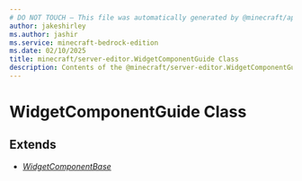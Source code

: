 ```yaml
---
# DO NOT TOUCH — This file was automatically generated by @minecraft/api-docs-generator, to report problems file an issue at https://github.com/Mojang/minecraft-scripting-libraries
author: jakeshirley
ms.author: jashir
ms.service: minecraft-bedrock-edition
ms.date: 02/10/2025
title: minecraft/server-editor.WidgetComponentGuide Class
description: Contents of the @minecraft/server-editor.WidgetComponentGuide class.
---
```

# WidgetComponentGuide Class

## Extends
- [*WidgetComponentBase*](WidgetComponentBase.md)
